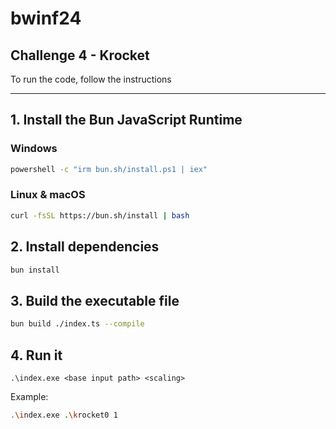# bwinf24
## Challenge 4 - Krocket

To run the code, follow the instructions

<hr>

## 1. Install the Bun JavaScript Runtime

### Windows
```bash
powershell -c "irm bun.sh/install.ps1 | iex"
```

### Linux & macOS
```bash
curl -fsSL https://bun.sh/install | bash
```

## 2. Install dependencies

```bash
bun install
```

## 3. Build the executable file

```bash
bun build ./index.ts --compile
```

## 4. Run it

```
.\index.exe <base input path> <scaling>
```

Example:
```bash
.\index.exe .\krocket0 1
```
